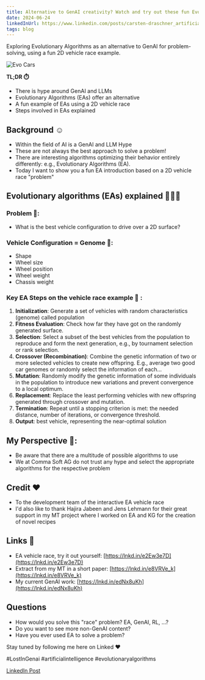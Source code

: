 ```yaml
---
title: Alternative to GenAI creativity? Watch and try out these fun Evolutionary Algorithms. Problem-solving without GenAI and SGD-based approaches explained!
date: 2024-06-24
linkedInUrl: https://www.linkedin.com/posts/carsten-draschner_artificialintelligence-evolutionaryalgorithms-activity-7211741750673973248-V4Ej?utm_source=share&utm_medium=member_desktop
tags: blog
---
```


Exploring Evolutionary Algorithms as an alternative to GenAI for problem-solving, using a fun 2D vehicle race example.

![Evo Cars](/img/blog_images/evocars.png)

**TL;DR ⏱️**
- There is hype around GenAI and LLMs
- Evolutionary Algorithms (EAs) offer an alternative
- A fun example of EAs using a 2D vehicle race
- Steps involved in EAs explained

<!-- excerpt -->

## Background ☺️

- Within the field of AI is a GenAI and LLM Hype
- These are not always the best approach to solve a problem!
- There are interesting algorithms optimizing their behavior entirely differently: e.g., Evolutionary Algorithms (EA).
- Today I want to show you a fun EA introduction based on a 2D vehicle race "problem"

## Evolutionary algorithms (EAs) explained 👨🏼‍🏫

### Problem 🏁:
- What is the best vehicle configuration to drive over a 2D surface?

### Vehicle Configuration = Genome 🧬:
- Shape
- Wheel size
- Wheel position
- Wheel weight
- Chassis weight

### Key EA Steps on the vehicle race example 🔢 :
1) **Initialization**: Generate a set of vehicles with random characteristics (genome) called population
2) **Fitness Evaluation**: Check how far they have got on the randomly generated surface.
3) **Selection**: Select a subset of the best vehicles from the population to reproduce and form the next generation, e.g., by tournament selection or rank selection.
4) **Crossover (Recombination)**: Combine the genetic information of two or more selected vehicles to create new offspring. E.g., average two good car genomes or randomly select the information of each...
5) **Mutation**: Randomly modify the genetic information of some individuals in the population to introduce new variations and prevent convergence to a local optimum.
6) **Replacement**: Replace the least performing vehicles with new offspring generated through crossover and mutation.
7) **Termination**: Repeat until a stopping criterion is met: the needed distance, number of iterations, or convergence threshold.
8) **Output**: best vehicle, representing the near-optimal solution

## My Perspective 🤗:

- Be aware that there are a multitude of possible algorithms to use
- We at Comma Soft AG do not trust any hype and select the appropriate algorithms for the respective problem

## Credit ❤️

- To the development team of the interactive EA vehicle race
- I'd also like to thank Hajira Jabeen and Jens Lehmann for their great support in my MT project where I worked on EA and KG for the creation of novel recipes

## Links 📖

- EA vehicle race, try it out yourself: [https://lnkd.in/e2Ew3e7D](https://lnkd.in/e2Ew3e7D)
- Extract from my MT in a short paper: [https://lnkd.in/e8VRVe_k](https://lnkd.in/e8VRVe_k)
- My current GenAI work: [https://lnkd.in/edNx8uKh](https://lnkd.in/edNx8uKh)

## Questions

- How would you solve this "race" problem? EA, GenAI, RL, ...?
- Do you want to see more non-GenAI content?
- Have you ever used EA to solve a problem?

Stay tuned by following me here on Linked ❤️

#LostInGenai #artificialintelligence #evolutionaryalgorithms

[LinkedIn Post](https://www.linkedin.com/posts/carsten-draschner_artificialintelligence-evolutionaryalgorithms-activity-7211741750673973248-V4Ej?utm_source=share&utm_medium=member_desktop)
